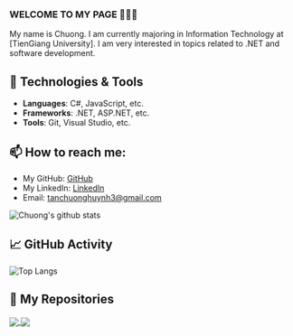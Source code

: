 ### WELCOME TO MY PAGE 👋👋👋
My name is Chuong. I am currently majoring in Information Technology at [TienGiang University]. I am very interested in topics related to .NET and software development.

## 🔧 Technologies & Tools
- **Languages**: C#, JavaScript, etc.
- **Frameworks**: .NET, ASP.NET, etc.
- **Tools**: Git, Visual Studio, etc.

## 📫 How to reach me:
- My GitHub: [GitHub](https://github.com/jin3107/) 
- My LinkedIn: [LinkedIn](https://www.linkedin.com/in/huynh-chuong-7b80242b2/)
- Email: tanchuonghuynh3@gmail.com

![Chuong's github stats](https://github-readme-stats.vercel.app/api?username=jin3107&show_icons=true&theme=tokyonight&hide=stars)

## 📈 GitHub Activity
![Top Langs](https://github-readme-stats.vercel.app/api/top-langs/?username=jin3107&layout=compact&theme=tokyonight)

## 📂 My Repositories

<a href="https://github.com/jin3107/EFCoreTutorialsConsole">
  <img align="center" src="https://github-readme-stats.anuraghazra1.vercel.app/api/pin/?username=jin3107&repo=EFCoreTutorialsConsole&theme=cobalt" />
</a>    
<a href="https://github.com/jin3107/APITutorials">
  <img align="center" src="https://github-readme-stats.anuraghazra1.vercel.app/api/pin/?username=jin3107&repo=APITutorials&theme=synthwave" />
</a>
